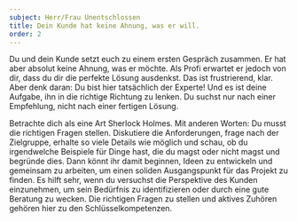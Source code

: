 ```yaml
---
subject: Herr/Frau Unentschlossen
title: Dein Kunde hat keine Ahnung, was er will.
order: 2
---
```

<div class="content" markdown="1">
Du und dein Kunde setzt euch zu einem ersten Gespräch zusammen. Er hat aber absolut keine Ahnung, was er möchte. Als Profi erwartet er jedoch von dir, dass du dir die perfekte Lösung ausdenkst. Das ist frustrierend, klar. Aber denk daran: Du bist hier tatsächlich der Experte! Und es ist deine Aufgabe, ihn in die richtige Richtung zu lenken. Du suchst nur nach einer Empfehlung, nicht nach einer fertigen Lösung.

Betrachte dich als eine Art Sherlock Holmes. Mit anderen Worten: Du musst die richtigen Fragen stellen. Diskutiere die Anforderungen, frage nach der Zielgruppe, erhalte so viele Details wie möglich und schau, ob du irgendwelche Beispiele für Dinge hast, die du magst oder nicht magst und begründe dies. Dann könnt ihr damit beginnen, Ideen zu entwickeln und gemeinsam zu arbeiten, um einen soliden Ausgangspunkt für das Projekt zu finden. Es hilft sehr, wenn du versuchst die Perspektive des Kunden einzunehmen, um sein Bedürfnis zu identifizieren oder durch eine gute Beratung zu wecken. Die richtigen Fragen zu stellen und aktives Zuhören gehören hier zu den Schlüsselkompetenzen.
</div>
